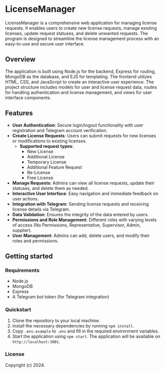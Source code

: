 # LicenseManager

LicenseManager is a comprehensive web application for managing license requests. It enables users to create new license requests, manage existing licenses, update request statuses, and delete unwanted requests. The program is designed to streamline the license management process with an easy-to-use and secure user interface.

## Overview

The application is built using Node.js for the backend, Express for routing, MongoDB as the database, and EJS for templating. The frontend utilizes HTML, CSS, and JavaScript to create an interactive user experience. The project structure includes models for user and license request data, routes for handling authentication and license management, and views for user interface components.

## Features

- **User Authentication**: Secure login/logout functionality with user registration and Telegram account verification.
- **Create License Requests**: Users can submit requests for new licenses or modifications to existing licenses.
  - **Supported request types**:
    - New License
    - Additional License
    - Temporary License
    - Additional Feature Request
    - Re-License
    - Free License
- **Manage Requests**: Admins can view all license requests, update their statuses, and delete them as needed.
- **Interactive User Interface**: Easy navigation and immediate feedback on user actions.
- **Integration with Telegram**: Sending license requests and receiving license details via Telegram.
- **Data Validation**: Ensures the integrity of the data entered by users.
- **Permissions and Role Management**: Different roles with varying levels of access (No Permissions, Representative, Supervisor, Admin, supplier).
- **User Management**: Admins can add, delete users, and modify their roles and permissions.

## Getting started

### Requirements

- Node.js
- MongoDB
- Express
- A Telegram bot token (for Telegram integration)

### Quickstart

1. Clone the repository to your local machine.
2. Install the necessary dependencies by running `npm install`.
3. Copy `.env.example` to `.env` and fill in the required environment variables.
4. Start the application using `npm start`. The application will be available on `http://localhost:3001`.

### License

Copyright (c) 2024.